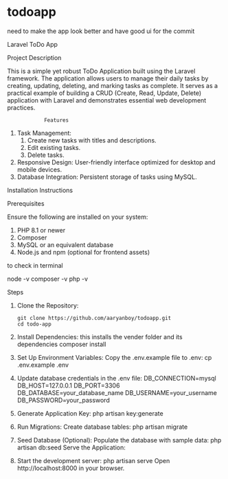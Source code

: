 # todoapp

need to make the app look better and have good ui
for the commit

Laravel ToDo App

Project Description

This is a simple yet robust ToDo Application built using the Laravel framework. The application allows users to manage their daily tasks by creating, updating, deleting, and marking tasks as complete. It serves as a practical example of building a CRUD (Create, Read, Update, Delete) application with Laravel and demonstrates essential web development practices.

                Features

1. Task Management:
   1. Create new tasks with titles and descriptions.
   2. Edit existing tasks.
   3. Delete tasks.
2. Responsive Design: User-friendly interface optimized for desktop and mobile devices.
3. Database Integration: Persistent storage of tasks using MySQL.

Installation Instructions

Prerequisites

Ensure the following are installed on your system:

1. PHP 8.1 or newer
2. Composer
3. MySQL or an equivalent database
4. Node.js and npm (optional for frontend assets)

to check in terminal

node -v
composer -v
php -v

Steps

1.  Clone the Repository:

        git clone https://github.com/aaryanboy/todoapp.git
        cd todo-app

2.  Install Dependencies:
    this installs the vender folder and its dependencies
    composer install

3.  Set Up Environment Variables:
    Copy the .env.example file to .env:
    cp .env.example .env

4.  Update database credentials in the .env file:
    DB_CONNECTION=mysql
    DB_HOST=127.0.0.1
    DB_PORT=3306
    DB_DATABASE=your_database_name
    DB_USERNAME=your_username
    DB_PASSWORD=your_password

5.  Generate Application Key:
    php artisan key:generate

6.  Run Migrations:
    Create database tables:
    php artisan migrate

7.  Seed Database (Optional):
    Populate the database with sample data:
    php artisan db:seed
    Serve the Application:

8.  Start the development server:
    php artisan serve
    Open http://localhost:8000 in your browser.
